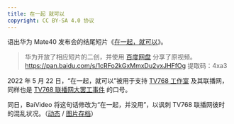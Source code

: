 ```yaml
---
title: 在一起 就可以
copyright: CC BY-SA 4.0 协议
---
```


语出华为 Mate40 发布会的结尾短片《[在一起，就可以](https://www.bilibili.com/video/BV1ny4y1r7aS)》。

> 华为开放了相应短片的二创，并使用 [百度网盘](https://pan.baidu.com/s/1cRFo2kGxMmxDu2vxJHFfOg) 分享了原视频。  
> https://pan.baidu.com/s/1cRFo2kGxMmxDu2vxJHFfOg 提取码：4xa3

2022 年 5 月 22 日，“在一起，就可以”被用于支持 [TV768 工作室](/tv-broadcasting/self-media/tv768-studio.md) 及其联播网，同样也是 [TV768 联播网大罢工事件](../event/tv768-baiv.md) 的口号。

同日，BaiVideo 将这句话修改为“在一起，并没用”，以讽刺 TV768 联播网彼时的混乱状况。（[动态](https://t.bilibili.com/662781881246285843) / [图片存档](https://archive.ph/frVfc)）
